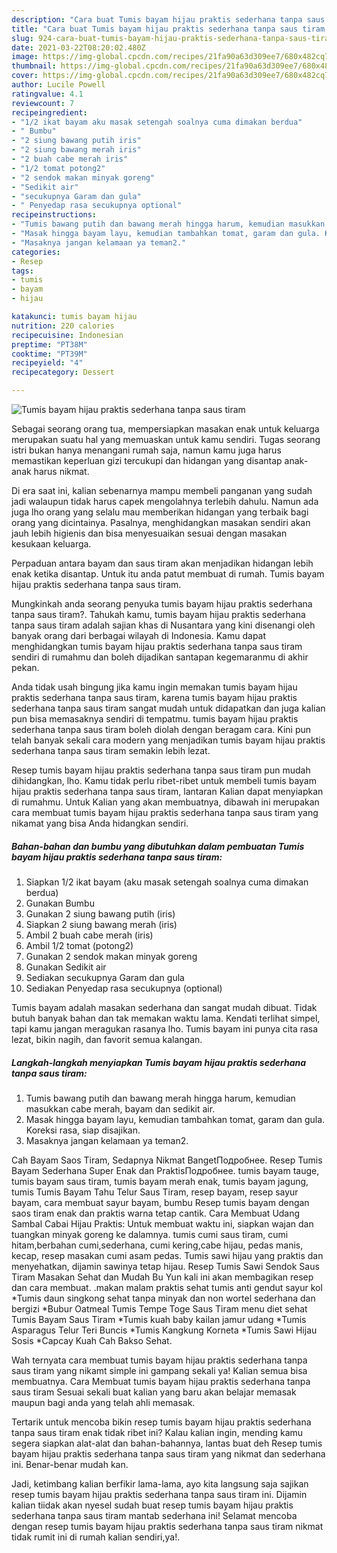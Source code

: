 ```yaml
---
description: "Cara buat Tumis bayam hijau praktis sederhana tanpa saus tiram yang enak Untuk Jualan"
title: "Cara buat Tumis bayam hijau praktis sederhana tanpa saus tiram yang enak Untuk Jualan"
slug: 924-cara-buat-tumis-bayam-hijau-praktis-sederhana-tanpa-saus-tiram-yang-enak-untuk-jualan
date: 2021-03-22T08:20:02.480Z
image: https://img-global.cpcdn.com/recipes/21fa90a63d309ee7/680x482cq70/tumis-bayam-hijau-praktis-sederhana-tanpa-saus-tiram-foto-resep-utama.jpg
thumbnail: https://img-global.cpcdn.com/recipes/21fa90a63d309ee7/680x482cq70/tumis-bayam-hijau-praktis-sederhana-tanpa-saus-tiram-foto-resep-utama.jpg
cover: https://img-global.cpcdn.com/recipes/21fa90a63d309ee7/680x482cq70/tumis-bayam-hijau-praktis-sederhana-tanpa-saus-tiram-foto-resep-utama.jpg
author: Lucile Powell
ratingvalue: 4.1
reviewcount: 7
recipeingredient:
- "1/2 ikat bayam aku masak setengah soalnya cuma dimakan berdua"
- " Bumbu"
- "2 siung bawang putih iris"
- "2 siung bawang merah iris"
- "2 buah cabe merah iris"
- "1/2 tomat potong2"
- "2 sendok makan minyak goreng"
- "Sedikit air"
- "secukupnya Garam dan gula"
- " Penyedap rasa secukupnya optional"
recipeinstructions:
- "Tumis bawang putih dan bawang merah hingga harum, kemudian masukkan cabe merah, bayam dan sedikit air."
- "Masak hingga bayam layu, kemudian tambahkan tomat, garam dan gula. Koreksi rasa, siap disajikan."
- "Masaknya jangan kelamaan ya teman2."
categories:
- Resep
tags:
- tumis
- bayam
- hijau

katakunci: tumis bayam hijau 
nutrition: 220 calories
recipecuisine: Indonesian
preptime: "PT38M"
cooktime: "PT39M"
recipeyield: "4"
recipecategory: Dessert

---
```



![Tumis bayam hijau praktis sederhana tanpa saus tiram](https://img-global.cpcdn.com/recipes/21fa90a63d309ee7/680x482cq70/tumis-bayam-hijau-praktis-sederhana-tanpa-saus-tiram-foto-resep-utama.jpg)

Sebagai seorang orang tua, mempersiapkan masakan enak untuk keluarga merupakan suatu hal yang memuaskan untuk kamu sendiri. Tugas seorang istri bukan hanya menangani rumah saja, namun kamu juga harus memastikan keperluan gizi tercukupi dan hidangan yang disantap anak-anak harus nikmat.

Di era  saat ini, kalian sebenarnya mampu membeli panganan yang sudah jadi walaupun tidak harus capek mengolahnya terlebih dahulu. Namun ada juga lho orang yang selalu mau memberikan hidangan yang terbaik bagi orang yang dicintainya. Pasalnya, menghidangkan masakan sendiri akan jauh lebih higienis dan bisa menyesuaikan sesuai dengan masakan kesukaan keluarga. 

Perpaduan antara bayam dan saus tiram akan menjadikan hidangan lebih enak ketika disantap. Untuk itu anda patut membuat di rumah. Tumis bayam hijau praktis sederhana tanpa saus tiram.

Mungkinkah anda seorang penyuka tumis bayam hijau praktis sederhana tanpa saus tiram?. Tahukah kamu, tumis bayam hijau praktis sederhana tanpa saus tiram adalah sajian khas di Nusantara yang kini disenangi oleh banyak orang dari berbagai wilayah di Indonesia. Kamu dapat menghidangkan tumis bayam hijau praktis sederhana tanpa saus tiram sendiri di rumahmu dan boleh dijadikan santapan kegemaranmu di akhir pekan.

Anda tidak usah bingung jika kamu ingin memakan tumis bayam hijau praktis sederhana tanpa saus tiram, karena tumis bayam hijau praktis sederhana tanpa saus tiram sangat mudah untuk didapatkan dan juga kalian pun bisa memasaknya sendiri di tempatmu. tumis bayam hijau praktis sederhana tanpa saus tiram boleh diolah dengan beragam cara. Kini pun telah banyak sekali cara modern yang menjadikan tumis bayam hijau praktis sederhana tanpa saus tiram semakin lebih lezat.

Resep tumis bayam hijau praktis sederhana tanpa saus tiram pun mudah dihidangkan, lho. Kamu tidak perlu ribet-ribet untuk membeli tumis bayam hijau praktis sederhana tanpa saus tiram, lantaran Kalian dapat menyiapkan di rumahmu. Untuk Kalian yang akan membuatnya, dibawah ini merupakan cara membuat tumis bayam hijau praktis sederhana tanpa saus tiram yang nikamat yang bisa Anda hidangkan sendiri.

<!--inarticleads1-->

##### Bahan-bahan dan bumbu yang dibutuhkan dalam pembuatan Tumis bayam hijau praktis sederhana tanpa saus tiram:

1. Siapkan 1/2 ikat bayam (aku masak setengah soalnya cuma dimakan berdua)
1. Gunakan  Bumbu
1. Gunakan 2 siung bawang putih (iris)
1. Siapkan 2 siung bawang merah (iris)
1. Ambil 2 buah cabe merah (iris)
1. Ambil 1/2 tomat (potong2)
1. Gunakan 2 sendok makan minyak goreng
1. Gunakan Sedikit air
1. Sediakan secukupnya Garam dan gula
1. Sediakan  Penyedap rasa secukupnya (optional)


Tumis bayam adalah masakan sederhana dan sangat mudah dibuat. Tidak butuh banyak bahan dan tak memakan waktu lama. Kendati terlihat simpel, tapi kamu jangan meragukan rasanya lho. Tumis bayam ini punya cita rasa lezat, bikin nagih, dan favorit semua kalangan. 

<!--inarticleads2-->

##### Langkah-langkah menyiapkan Tumis bayam hijau praktis sederhana tanpa saus tiram:

1. Tumis bawang putih dan bawang merah hingga harum, kemudian masukkan cabe merah, bayam dan sedikit air.
1. Masak hingga bayam layu, kemudian tambahkan tomat, garam dan gula. Koreksi rasa, siap disajikan.
1. Masaknya jangan kelamaan ya teman2.


Cah Bayam Saos Tiram, Sedapnya Nikmat BangetПодробнее. Resep Tumis Bayam Sederhana Super Enak dan PraktisПодробнее. tumis bayam tauge, tumis bayam saus tiram, tumis bayam merah enak, tumis bayam jagung, tumis Tumis Bayam Tahu Telur Saus Tiram, resep bayam, resep sayur bayam, cara membuat sayur bayam, bumbu Resep tumis bayam dengan saos tiram enak dan praktis warna tetap cantik. Cara Membuat Udang Sambal Cabai Hijau Praktis: Untuk membuat waktu ini, siapkan wajan dan tuangkan minyak goreng ke dalamnya. tumis cumi saus tiram, cumi hitam,berbahan cumi,sederhana, cumi kering,cabe hijau, pedas manis, kecap, resep masakan cumi asam pedas. Tumis sawi hijau yang praktis dan menyehatkan, dijamin sawinya tetap hijau. Resep Tumis Sawi Sendok Saus Tiram Masakan Sehat dan Mudah Bu Yun kali ini akan membagikan resep dan cara membuat. .makan malam praktis sehat tumis anti gendut sayur kol *Tumis daun singkong sehat tanpa minyak dan non wortel sederhana dan bergizi *Bubur Oatmeal Tumis Tempe Toge Saus Tiram menu diet sehat Tumis Bayam Saus Tiram *Tumis kuah baby kailan jamur udang *Tumis Asparagus Telur Teri Buncis *Tumis Kangkung Korneta *Tumis Sawi Hijau Sosis *Capcay Kuah Cah Bakso Sehat. 

Wah ternyata cara membuat tumis bayam hijau praktis sederhana tanpa saus tiram yang nikamt simple ini gampang sekali ya! Kalian semua bisa membuatnya. Cara Membuat tumis bayam hijau praktis sederhana tanpa saus tiram Sesuai sekali buat kalian yang baru akan belajar memasak maupun bagi anda yang telah ahli memasak.

Tertarik untuk mencoba bikin resep tumis bayam hijau praktis sederhana tanpa saus tiram enak tidak ribet ini? Kalau kalian ingin, mending kamu segera siapkan alat-alat dan bahan-bahannya, lantas buat deh Resep tumis bayam hijau praktis sederhana tanpa saus tiram yang nikmat dan sederhana ini. Benar-benar mudah kan. 

Jadi, ketimbang kalian berfikir lama-lama, ayo kita langsung saja sajikan resep tumis bayam hijau praktis sederhana tanpa saus tiram ini. Dijamin kalian tiidak akan nyesel sudah buat resep tumis bayam hijau praktis sederhana tanpa saus tiram mantab sederhana ini! Selamat mencoba dengan resep tumis bayam hijau praktis sederhana tanpa saus tiram nikmat tidak rumit ini di rumah kalian sendiri,ya!.


